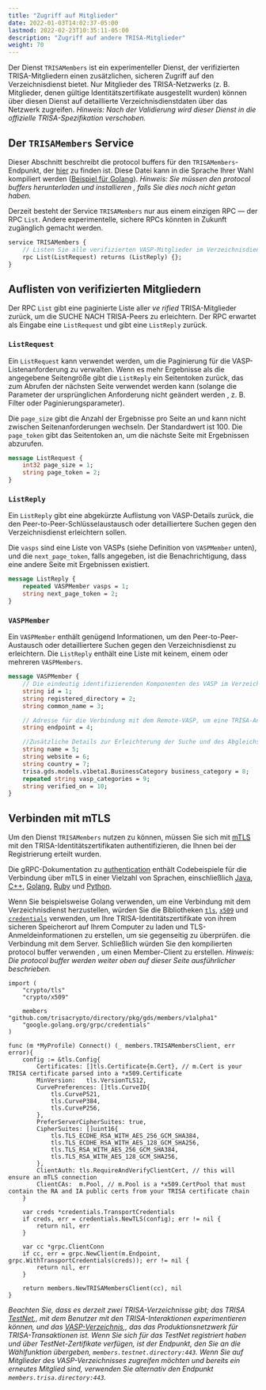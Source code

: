 ```yaml
---
title: "Zugriff auf Mitglieder"
date: 2022-01-03T14:02:37-05:00
lastmod: 2022-02-23T10:35:11-05:00
description: "Zugriff auf andere TRISA-Mitglieder"
weight: 70
---
```


Der Dienst `TRISAMembers` ist ein experimenteller Dienst, der verifizierten TRISA-Mitgliedern einen zusätzlichen, sicheren Zugriff auf den Verzeichnisdienst bietet. Nur Mitglieder des TRISA-Netzwerks (z. B. Mitglieder, denen gültige Identitätszertifikate ausgestellt wurden) können über diesen Dienst auf detaillierte Verzeichnisdienstdaten über das Netzwerk zugreifen. *Hinweis: Nach der Validierung wird dieser Dienst in die offizielle TRISA-Spezifikation verschoben.*

## Der `TRISAMembers` Service

Dieser Abschnitt beschreibt die protocol buffers für den `TRISAMembers`-Endpunkt, der [hier](https://github.com/trisacrypto/directory/blob/main/proto/gds/members/v1alpha1/members.proto) zu finden  ist. Diese Datei kann in die Sprache Ihrer Wahl kompiliert werden ([Beispiel für Golang](https://github.com/trisacrypto/directory/tree/main/pkg/gds/members/v1alpha1)). *Hinweis: Sie müssen den protocol buffers herunterladen und installieren  , falls Sie dies noch nicht getan haben.*

Derzeit besteht der Service `TRISAMembers` nur aus einem einzigen RPC &mdash;  der RPC `List`. Andere experimentelle, sichere RPCs könnten in Zukunft zugänglich gemacht werden.

```proto
service TRISAMembers {
    // Listen Sie alle verifizierten VASP-Mitglieder im Verzeichnisdienst auf.
    rpc List(ListRequest) returns (ListReply) {};
}
```

## Auflisten von verifizierten Mitgliedern

Der RPC `List` gibt eine paginierte Liste aller _ve rified_ TRISA-Mitglieder zurück, um die SUCHE NACH TRISA-Peers zu erleichtern. Der RPC erwartet als Eingabe eine `ListRequest` und gibt eine `ListReply` zurück.

### `ListRequest`

Ein `ListRequest` kann verwendet werden, um die Paginierung für die VASP-Listenanforderung zu verwalten. Wenn es mehr Ergebnisse als die angegebene Seitengröße gibt die `ListReply` ein Seitentoken zurück, das zum Abrufen der nächsten Seite verwendet werden kann (solange die Parameter der ursprünglichen Anforderung nicht geändert werden , z. B. Filter oder Paginierungsparameter).

Die `page_size` gibt die Anzahl der Ergebnisse pro Seite an und kann nicht zwischen Seitenanforderungen wechseln.  Der Standardwert ist 100. Die `page_token` gibt das Seitentoken an, um die nächste Seite mit Ergebnissen abzurufen.

```proto
message ListRequest {
    int32 page_size = 1;
    string page_token = 2;
}
```

### `ListReply`

Ein `ListReply` gibt eine abgekürzte Auflistung von VASP-Details zurück, die den Peer-to-Peer-Schlüsselaustausch oder detailliertere Suchen gegen den Verzeichnisdienst erleichtern sollen.

Die `vasps` sind eine Liste von VASPs (siehe Definition von `VASPMember` unten), und die `next_page_token`, falls angegeben, ist die Benachrichtigung, dass eine andere Seite mit Ergebnissen existiert.

```proto
message ListReply {
    repeated VASPMember vasps = 1;
    string next_page_token = 2;
}
```

### `VASPMember`

Ein `VASPMember` enthält genügend Informationen, um den Peer-to-Peer-Austausch oder detailliertere Suchen gegen den Verzeichnisdienst zu erleichtern. Die `ListReply` enthält eine Liste mit keinem, einem oder mehreren `VASPMembers`.

```proto
message VASPMember {
    // Die eindeutig identifizierenden Komponenten des VASP im Verzeichnisdienst
    string id = 1;
    string registered_directory = 2;
    string common_name = 3;

    // Adresse für die Verbindung mit dem Remote-VASP, um eine TRISA-Anforderung auszuführen
    string endpoint = 4;

    //Zusätzliche Details zur Erleichterung der Suche und des Abgleichs
    string name = 5;
    string website = 6;
    string country = 7;
    trisa.gds.models.v1beta1.BusinessCategory business_category = 8;
    repeated string vasp_categories = 9;
    string verified_on = 10;
}
```

## Verbinden mit mTLS

Um den Dienst `TRISAMembers` nutzen zu  können, müssen Sie sich mit [mTLS](https://grpc.io/docs/guides/auth/) mit den TRISA-Identitätszertifikaten authentifizieren, die Ihnen bei der Registrierung erteilt wurden.

Die gRPC-Dokumentation zu [authentication](https://grpc.io/docs/guides/auth) enthält Codebeispiele für die Verbindung über mTLS in einer Vielzahl von Sprachen, einschließlich [Java](https://grpc.io/docs/guides/auth/#java), [C++](https://grpc.io/docs/guides/auth/#c), [Golang](https://grpc.io/docs/guides/auth/#go), [Ruby](https://grpc.io/docs/guides/auth/#ruby) und [Python](https://grpc.io/docs/guides/auth/#python).

Wenn Sie beispielsweise Golang verwenden, um eine Verbindung mit dem Verzeichnisdienst herzustellen, würden Sie die Bibliotheken [`tls`](https://pkg.go.dev/crypto/tls), [`x509`](https://pkg.go.dev/crypto/x509) und [`credentials`](https://pkg.go.dev/google.golang.org/grpc/credentials)  verwenden, um Ihre TRISA-Identitätszertifikate von ihrem sicheren Speicherort auf Ihrem Computer zu laden und TLS-Anmeldeinformationen zu erstellen, um sie gegenseitig zu überprüfen. die Verbindung mit dem Server. Schließlich würden  Sie den kompilierten protocol buffer verwenden  , um einen Member-Client zu erstellen. *Hinweis: Die protocol buffer werden weiter oben auf dieser Seite ausführlicher beschrieben.*

```golang
import (
    "crypto/tls"
    "crypto/x509"

    members "github.com/trisacrypto/directory/pkg/gds/members/v1alpha1"
    "google.golang.org/grpc/credentials"
)

func (m *MyProfile) Connect() (_ members.TRISAMembersClient, err error){
    config := &tls.Config{
		Certificates: []tls.Certificate{m.Cert}, // m.Cert is your TRISA certificate parsed into a *x509.Certificate
		MinVersion:   tls.VersionTLS12,
		CurvePreferences: []tls.CurveID{
			tls.CurveP521,
			tls.CurveP384,
			tls.CurveP256,
		},
		PreferServerCipherSuites: true,
		CipherSuites: []uint16{
			tls.TLS_ECDHE_RSA_WITH_AES_256_GCM_SHA384,
			tls.TLS_ECDHE_RSA_WITH_AES_128_GCM_SHA256,
			tls.TLS_RSA_WITH_AES_256_GCM_SHA384,
			tls.TLS_RSA_WITH_AES_128_GCM_SHA256,
		},
		ClientAuth: tls.RequireAndVerifyClientCert, // this will ensure an mTLS connection
		ClientCAs:  m.Pool, // m.Pool is a *x509.CertPool that must contain the RA and IA public certs from your TRISA certificate chain
	}

    var creds *credentials.TransportCredentials
    if creds, err = credentials.NewTLS(config); err != nil {
        return nil, err
    }

    var cc *grpc.ClientConn
    if cc, err = grpc.NewClient(m.Endpoint, grpc.WithTransportCredentials(creds)); err != nil {
        return nil, err
    }

    return members.NewTRISAMembersClient(cc), nil
}
```

*Beachten Sie, dass es derzeit zwei TRISA-Verzeichnisse gibt; das TRISA [TestNet](https://testnet.directory/),, mit dem Benutzer mit den TRISA-Interaktionen experimentieren können, und das [VASP-Verzeichnis](https://trisa.directory/),, das das Produktionsnetzwerk für TRISA-Transaktionen ist. Wenn Sie sich für das TestNet registriert haben  und über TestNet-Zertifikate verfügen, ist der Endpunkt, den Sie an die Wählfunktion übergeben, `members.testnet.directory:443`. Wenn Sie auf Mitglieder des VASP-Verzeichnisses zugreifen möchten und bereits ein erneutes Mitglied sind, verwenden Sie alternativ den Endpunkt `members.trisa.directory:443`.*

